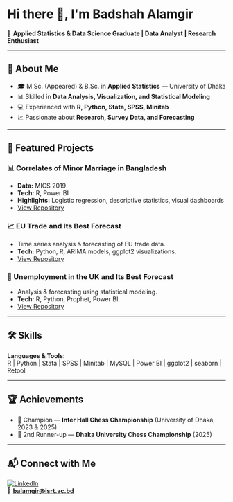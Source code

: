 # Hi there 👋, I'm Badshah Alamgir  
🎯 **Applied Statistics & Data Science Graduate | Data Analyst | Research Enthusiast**

---

## 📌 About Me
- 🎓 M.Sc. (Appeared) & B.Sc. in **Applied Statistics** — University of Dhaka  
- 📊 Skilled in **Data Analysis, Visualization, and Statistical Modeling**  
- 💻 Experienced with **R, Python, Stata, SPSS, Minitab**  
- 📈 Passionate about **Research, Survey Data, and Forecasting**  

---

## 🔬 Featured Projects
### 📊 Correlates of Minor Marriage in Bangladesh  
- **Data:** MICS 2019  
- **Tech:** R, Power BI  
- **Highlights:** Logistic regression, descriptive statistics, visual dashboards  
- [View Repository](https://github.com/BadshahAlamgir/Correlates-of-Minor-Marriage-in-Bangladesh)  

### 📈 EU Trade and Its Best Forecast  
- Time series analysis & forecasting of EU trade data.  
- **Tech:** Python, R, ARIMA models, ggplot2 visualizations.  
- [View Repository](#)  

### 💼 Unemployment in the UK and Its Best Forecast  
- Analysis & forecasting using statistical modeling.  
- **Tech:** R, Python, Prophet, Power BI.  
- [View Repository](https://github.com/BadshahAlamgir/UK-Unemployment-Rate-and-Its-Best-Forecast)  

---

## 🛠 Skills
**Languages & Tools:**  
R | Python | Stata | SPSS | Minitab | MySQL | Power BI | ggplot2 | seaborn | Retool

---

## 🏆 Achievements
- 🥇 Champion — **Inter Hall Chess Championship** (University of Dhaka, 2023 & 2025)  
- 🥉 2nd Runner-up — **Dhaka University Chess Championship** (2025)  

---

## 📬 Connect with Me
[![LinkedIn](https://img.shields.io/badge/LinkedIn-blue?logo=linkedin)](https://linkedin.com/in/badshahalamgir)  
📧 **balamgir@isrt.ac.bd**
